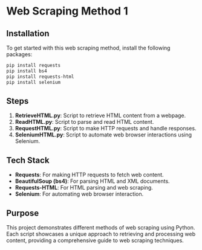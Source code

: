 # Web Scraping Method 1

## Installation

To get started with this web scraping method, install the following packages:

```sh
pip install requests
pip install bs4
pip install requests-html
pip install selenium
```

## Steps

1. **RetrieveHTML.py**: Script to retrieve HTML content from a webpage.
2. **ReadHTML.py**: Script to parse and read HTML content.
3. **RequestHTML.py**: Script to make HTTP requests and handle responses.
4. **SeleniumHTML.py**: Script to automate web browser interactions using Selenium.

## Tech Stack

- **Requests**: For making HTTP requests to fetch web content.
- **BeautifulSoup (bs4)**: For parsing HTML and XML documents.
- **Requests-HTML**: For HTML parsing and web scraping.
- **Selenium**: For automating web browser interaction.

## Purpose

This project demonstrates different methods of web scraping using Python. Each script showcases a unique approach to retrieving and processing web content, providing a comprehensive guide to web scraping techniques.
